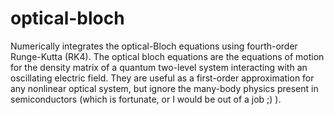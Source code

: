 optical-bloch
=============

Numerically integrates the optical-Bloch equations using fourth-order Runge-Kutta (RK4).  The optical bloch equations are the equations of motion for the density matrix of a quantum two-level system interacting with an oscillating electric field.  They are useful as a first-order approximation for any nonlinear optical system, but ignore the many-body physics present in semiconductors (which is fortunate, or I would be out of a job ;)  ).
